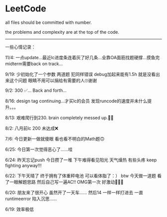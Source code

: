 # LeetCode

all files should be committed with number.

the problems and complexity are at the top of the code.

--------------------------------------------------------
一些心情记录：

11/4: 一点update...最近lc进度条连着灰了好几条...全靠OA面筋找题硬撑...摸鱼完midterm需要back on track...

9/19: 少初始化了一个参数 两道题 犯同样错误 debug加起来能有1.5h 就是没看出来这个问题 眼睛不用可以捐给有需要的人🙄谢谢

9/2: 300 ✅... Back and forth...

8/16: design tag continuing...才买lc的会员 发现runcode的速度并未什么提升。。。

8/13: 艰难爬行到230. brain completely messed up.🥶🥶

8/2: 八月前lc 200 未达成❌

7/6: 今日更新一做就傻眼 看也看不明白的Math题🙃

6/25: 今日第一次觉得恶心了……哇 

6/24: 昨天忘记push 今日攒了一堆 下午难得看见阳光 天气燥热 有些头疼 keep fighting anyway!!!

6/22: 下午天晴了 终于拥有了体重秤电池 可以看体脂了：） btw 今天做一道题 看了一眼解题思路 然后自己写一遍AC!! OMG第一次 好激动🤣🤣🤣

6/20: 朋友来了很开心 虽然开了一天车…… 然后14 一样一样打进去 一直runtimeerror 陷入沉思……

6/19: 效率极低
